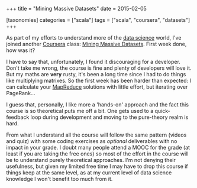 +++
title = "Mining Massive Datasets"
date = 2015-02-05

[taxonomies]
categories = ["scala"]
tags = ["scala", "coursera", "datasets"]
+++

As part of my efforts to understand more of the [data science](http://en.wikipedia.org/wiki/Data_science) world, I've joined another [Coursera](https://www.coursera.org/) class: [Mining Massive Datasets](https://class.coursera.org/mmds-002). First week done, how was it?

<!-- more -->

I have to say that, unfortunately, I found it discouraging for a developer. Don't take me wrong, the course is fine and plenty of developers will love it. But my maths are **very** rusty, it's been a long time since I had to do things like multiplying matrixes. So the first week has been harder than expected: I can calculate your [MapReduce](http://en.wikipedia.org/wiki/MapReduce) solutions with little effort, but iterating over PageRank...

I guess that, personally, I like more a 'hands-on' approach and the fact this course is so theoretical puts me off a bit. One gets used to a quick-feedback loop during development and moving to the pure-theory realm is hard.

From what I understand all the course will follow the same pattern (videos and quiz) with some coding exercises as *optional* deliverables with no impact in your grade. I doubt many people attend a MOOC for the grade (at least if you are taking the free ones) so most of the effort in the course will be to understand purely theoretical approaches. I'm not denying their usefulness, but given my limited free time I may have to drop this course if things keep at the same level, as at my current level of data science knowledge I won't benefit too much from it.
